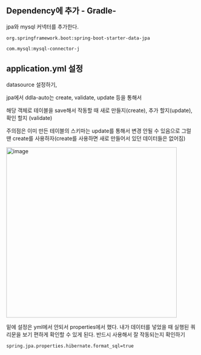 ## Dependency에 추가 - Gradle-

jpa와 mysql 커넥터를 추가한다.

`org.springframework.boot:spring-boot-starter-data-jpa`

`com.mysql:mysql-connector-j`

## application.yml 설정

datasource 설정하기,

jpa에서 ddla-auto는 create, validate, update 등을 통해서

해당 객체로 테이블을 save해서 작동할 때 새로 만들지(create), 추가 할지(update), 확인 할지 (validate)

주의점은 이미 만든 테이블의 스키마는 update를 통해서 변경 안될 수 있음으로 그럴 땐 create를 사용하자(create를 사용하면 새로 만들어서 있던 데이터들은 없어짐)

<img width="450" alt="image" src="https://github.com/Croon00/JPA-study/assets/73871364/74c05464-b06c-4390-978d-a57011a5f2e3">


밑에 설정은 yml에서 안되서 properties에서 했다. 내가 데이터를 넣었을 때 실행된 쿼리문을 보기 편하게 확인할 수 있게 된다. 반드시 사용해서 잘 작동되는지 확인하기

`spring.jpa.properties.hibernate.format_sql=true`

